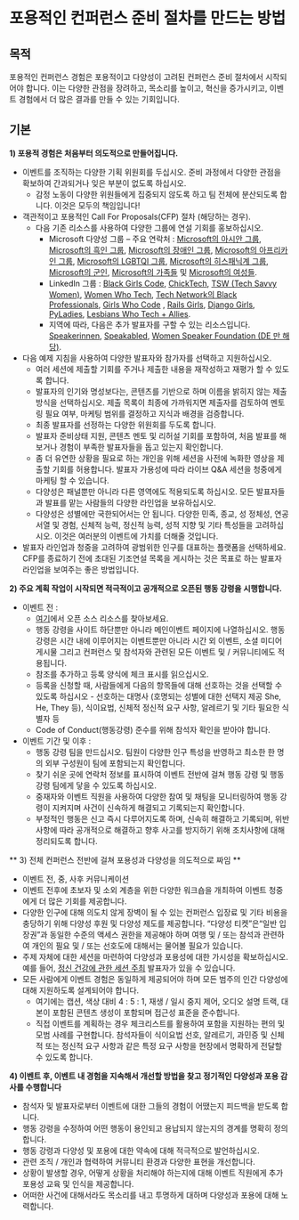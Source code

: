 
# 포용적인 컨퍼런스 준비 절차를 만드는 방법

## 목적

포용적인 컨퍼런스 경험은 포용적이고 다양성이 고려된 컨퍼런스 준비 절차에서 시작되어야 합니다. 이는 다양한 관점을 장려하고, 목소리를 높이고, 혁신을 증가시키고, 이벤트 경험에서 더 많은 결과를 만들 수 있는 기회입니다.

## 기본

**1) 포용적 경험은 처음부터 의도적으로 만들어집니다.**
  * 이벤트를 조직하는 다양한 기획 위원회를 두십시오. 준비 과정에서 다양한 관점을 확보하여 간과되거나 잊은 부분이 없도록 하십시오.
    * 감정 노동이 다양한 위원들에게 집중되지 않도록 하고 팀 전체에 분산되도록 합니다. 이것은 모두의 책임입니다!
  * 객관적이고 포용적인 Call For Proposals(CFP) 절차 (해당하는 경우).
    * 다음 기존 리소스를 사용하여 다양한 그룹에 연설 기회를 홍보하십시오.
      * Microsoft 다양성 그룹 – 주요 연락처 : [Microsoft의 아시안 그룹](mailto:dili@microsoft.com), [Microsoft의 흑인 그룹](mailto:melindm@microsoft.com), [Microsoft의 장애인 그룹](mailto:andypalm@microsoft.com), [Microsoft의 아프리카인 그룹](mailto:jomusamb@microsoft.com), [Microsoft의 LGBTQI 그룹](mailto:nboyd@microsoft.com), [Microsoft의 히스패닉계 그룹](mailto:dimarti@microsoft.com), [Microsoft의 군인](mailto:brhuntin@microsoft.com), [Microsoft의 가족들](mailto:jestum@microsoft.com) 및 [Microsoft의 여성들](mailto:kath@microsoft.com).
      * LinkedIn 그룹 : [Black Girls Code](https://www.linkedin.com/company/black-girls-code/people/), [ChickTech](https://www.linkedin.com/company/chicktech/people/), [TSW (Tech Savvy Women)](https://www.linkedin.com/groups/124180/), [Women Who Tech](https://www.linkedin.com/company/women-who-tech/), [Tech Network의 Black Professionals](https://www.linkedin.com/company/bptn/), [Girls Who Code](https://www.linkedin.com/school/girlswhocode/) , [Rails Girls](https://www.linkedin.com/company/rails-girls/), [Django Girls](https://www.linkedin.com/company/django-girls/), [PyLadies](https://www.linkedin.com/groups/3984711/), [Lesbians Who Tech + Allies](https://www.linkedin.com/company/lesbians-who-tech/).
      * 지역에 따라, 다음은 추가 발표자를 구할 수 있는 리소스입니다. [Speakerinnen](https://speakerinnen.org/), [Speakabled](https://www.speakabled.com/), [Women Speaker Foundation (DE 만 해당)](https://women-speaker-foundation.jimdo.com/). 
  * 다음 예제 지침을 사용하여 다양한 발표자와 참가자를 선택하고 지원하십시오.
      * 여러 세션에 제출할 기회를 주거나 제출한 내용을 재작성하고 재평가 할 수 있도록 합니다.
      * 발표자의 인기와 명성보다는, 콘텐츠를 기반으로 하며 이름을 밝히지 않는 제출 방식을 선택하십시오. 제출 목록이 최종에 가까워지면 제출자를 검토하여 멘토링 필요 여부, 마케팅 범위를 결정하고 지식과 배경을 검증합니다.
      * 최종 발표자를 선정하는 다양한 위원회를 두도록 합니다.
      * 발표자 준비상태 지원, 콘텐츠 멘토 및 리허설 기회를 포함하여, 처음 발표를 해보거나 경험이 부족한 발표자들을 돕고 있는지 확인합니다.
      * 좀 더 유연한 상황을 필요로 하는 개인을 위해 세션을 사전에 녹화한 영상을 제출할 기회를 허용합니다. 발표자 가용성에 따라 라이브 Q&A 세션을 청중에게 마케팅 할 수 있습니다.
      * 다양성은 패널뿐만 아니라 다른 영역에도 적용되도록 하십시오. 모든 발표자들과 발표를 맡는 사람들의 다양한 라인업을 보유하십시오.
      * 다양성은 성별에만 국한되어서는 안 됩니다. 다양한 민족, 종교, 성 정체성, 연공서열 및 경험, 신체적 능력, 정신적 능력, 성적 지향 및 기타 특성들을 고려하십시오. 이것은 여러분의 이벤트에 가치를 더해줄 것입니다.
  * 발표자 라인업과 청중을 고려하여 광범위한 인구를 대표하는 플랫폼을 선택하세요. CFP를 종료하기 전에 초대된 기조연설 목록을 게시하는 것은 목표로 하는 발표자 라인업을 보여주는 좋은 방법입니다.

**2) 주요 계획 작업이 시작되면 적극적이고 공개적으로 오픈된 행동 강령을 시행합니다.**

  * 이벤트 전 :
    * [여기](virtual-event-code-of-conduct.md)에서 오픈 소스 리소스를 찾아보세요.
    * 행동 강령을 사이트 하단뿐만 아니라 메인이벤트 페이지에 나열하십시오. 행동 강령은 시간 내에 이루어지는 이벤트뿐만 아니라 시간 외 이벤트, 소셜 미디어 게시물 그리고 컨퍼런스 및 참석자와 관련된 모든 이벤트 및 / 커뮤니티에도 적용됩니다.
    * 참조를 추가하고 등록 양식에 체크 표시를 읽으십시오.
    * 등록을 신청할 때, 사람들에게 다음의 항목들에 대해 선호하는 것을 선택할 수 있도록 하십시오 - 선호하는 대명사 (호명되는 성별에 대한 선택지 제공 She, He, They 등), 식이요법, 신체적 정신적 요구 사항, 알레르기 및 기타 필요한 식별자 등 
    * Code of Conduct(행동강령) 준수를 위해 참석자 확인을 받아야 합니다.
  * 이벤트 기간 및 이후 :
    * 행동 강령 팀을 만드십시오. 팀원이 다양한 인구 특성을 반영하고 최소한 한 명의 외부 구성원이 팀에 포함되는지 확인합니다.
    * 찾기 쉬운 곳에 연락처 정보를 표시하여 이벤트 전반에 걸쳐 행동 강령 및 행동 강령 팀에게 닿을 수 있도록 하십시오.
    * 중재자와 이벤트 직원을 사용하여 다양한 참여 및 채팅을 모니터링하여 행동 강령이 지켜지며 사건이 신속하게 해결되고 기록되는지 확인합니다.
    * 부정적인 행동은 신고 즉시 다루어지도록 하며, 신속히 해결하고 기록되며, 위반 사항에 따라 공개적으로 해결하고 향후 사고를 방지하기 위해 조치사항에 대해 정리되도록 합니다.

** 3) 전체 컨퍼런스 전반에 걸쳐 포용성과 다양성을 의도적으로 짜임 **
  * 이벤트 전, 중, 사후 커뮤니케이션
  * 이벤트 전후에 초보자 및 소외 계층을 위한 다양한 워크숍을 개최하여 이벤트 청중에게 더 많은 기회를 제공합니다.
  * 다양한 인구에 대해 의도치 않게 장벽이 될 수 있는 컨퍼런스 입장료 및 기타 비용을 충당하기 위해 다양성 후원 및 다양성 제도를 제공합니다. “다양성 티켓”은“일반 입장권”과 동일한 수준의 액세스 권한을 제공해야 하며 여행 및 / 또는 참석과 관련하여 개인의 필요 및 / 또는 선호도에 대해서는 물어볼 필요가 있습니다.
  * 주제 자체에 대한 세션을 마련하여 다양성과 포용성에 대한 가시성을 확보하십시오. 예를 들어, [정신 건강에 관한 세션 주최](http://mhprompt.org/) 발표자가 있을 수 있습니다.
  * 모든 사람에게 이벤트 경험은 동일하게 제공되어야 하며 모든 범주의 인간 다양성에 대해 지원하도록 설계되어야 합니다.
    * 여기에는 캡션, 색상 대비 4 : 5 : 1, 재생 / 일시 중지 제어, 오디오 설명 트랙, 대본이 포함된 콘텐츠 생성이 포함되며 접근성 표준을 준수합니다.
    * 직접 이벤트를 계획하는 경우 체크리스트를 활용하여 포함을 지원하는 편의 및 모범 사례를 구현합니다. 참석자들이 식이요법 선호, 알레르기, 과민증 및 신체적 또는 정신적 요구 사항과 같은 특정 요구 사항을 현장에서 명확하게 전달할 수 있도록 합니다.

**4) 이벤트 후, 이벤트 내 경험을 지속해서 개선할 방법을 찾고 정기적인 다양성과 포용 감사를 수행합니다**
   * 참석자 및 발표자로부터 이벤트에 대한 그들의 경험이 어땠는지 피드백을 받도록 합니다.
   * 행동 강령을 수정하여 어떤 행동이 용인되고 용납되지 않는지의 경계를 명확히 정의합니다.
   * 행동 강령과 다양성 및 포용에 대한 약속에 대해 적극적으로 발언하십시오.
   * 관련 조직 / 개인과 협력하여 커뮤니티 환경과 다양한 표현을 개선합니다.
   * 상황이 발생할 경우, 어떻게 상황을 처리해야 하는지에 대해 이벤트 직원에게 추가 포용성 교육 및 인식을 제공합니다.
   * 어떠한 사건에 대해서라도 목소리를 내고 투명하게 대하며 다양성과 포용에 대해 노력합니다.
